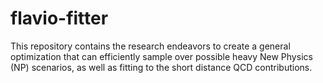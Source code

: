 # flavio-fitter
This repository contains the research endeavors to create a general optimization that can efficiently sample over possible heavy New Physics (NP) scenarios, as well as fitting to the short distance QCD contributions.
